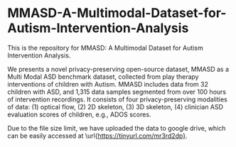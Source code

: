 # MMASD-A-Multimodal-Dataset-for-Autism-Intervention-Analysis
This is the repository for MMASD: A Multimodal Dataset for Autism Intervention Analysis.

We presents a novel privacy-preserving open-source dataset, MMASD as a Multi Modal ASD benchmark dataset, collected from play therapy interventions of children with Autism. 
MMASD includes data from 32 children with ASD, and 1,315 data samples segmented from over 100 hours of intervention recordings. 
It consists of four privacy-preserving modalities of data: 
 (1) optical flow, 
 (2) 2D skeleton, 
 (3) 3D skeleton, 
 (4) clinician ASD evaluation scores of children, e.g., ADOS scores. 

Due to the file size limit, we have uploaded the data to google drive, which can be easily accessed at \url{https://tinyurl.com/mr3rd2dp}.
